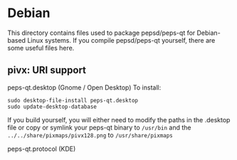 
Debian
====================
This directory contains files used to package pepsd/peps-qt
for Debian-based Linux systems. If you compile pepsd/peps-qt yourself, there are some useful files here.

## pivx: URI support ##


peps-qt.desktop  (Gnome / Open Desktop)
To install:

	sudo desktop-file-install peps-qt.desktop
	sudo update-desktop-database

If you build yourself, you will either need to modify the paths in
the .desktop file or copy or symlink your peps-qt binary to `/usr/bin`
and the `../../share/pixmaps/pivx128.png` to `/usr/share/pixmaps`

peps-qt.protocol (KDE)

